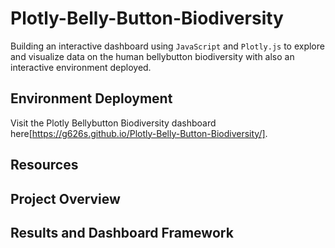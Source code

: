 # Plotly-Belly-Button-Biodiversity
Building an interactive dashboard using `JavaScript` and `Plotly.js` to explore and visualize data on the human bellybutton biodiversity with also an interactive environment deployed.

## Environment Deployment
Visit the Plotly Bellybutton Biodiversity dashboard here[https://g626s.github.io/Plotly-Belly-Button-Biodiversity/].

## Resources

## Project Overview

## Results and Dashboard Framework
